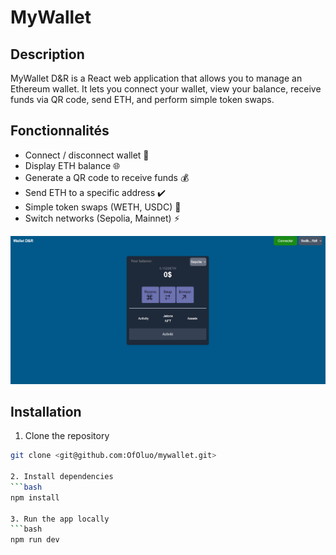 # MyWallet    

## Description

MyWallet D&R is a React web application that allows you to manage an Ethereum wallet.
It lets you connect your wallet, view your balance, receive funds via QR code, send ETH, and perform simple token swaps.


## Fonctionnalités

- Connect / disconnect wallet 🔐
- Display ETH balance 🌐
- Generate a QR code to receive funds 💰
- Send ETH to a specific address ✔️
- Simple token swaps (WETH, USDC) 🔁
- Switch networks (Sepolia, Mainnet) ⚡

![alt text](image.png)

## Installation

1. Clone the repository
```bash
git clone <git@github.com:OfOluo/mywallet.git>

2. Install dependencies
```bash
npm install

3. Run the app locally
```bash
npm run dev



